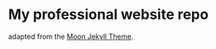 # My professional website repo

adapted from the [Moon Jekyll Theme](https://taylantatli.github.io/Moon).

